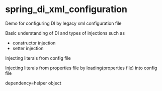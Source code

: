 # spring_di_xml_configuration
Demo for configuring DI by legacy xml configuration file

<p>Basic understanding of DI and types of injections such as </p>
<ul>
    <li>constructor injection</li>
    <li>setter injection</li>
</ul>
   <P>Injecting literals from config file</P>
    <P>Injecting literals from properties file by loading(properties file) into config file</P>
<p>dependency=helper object</p>
